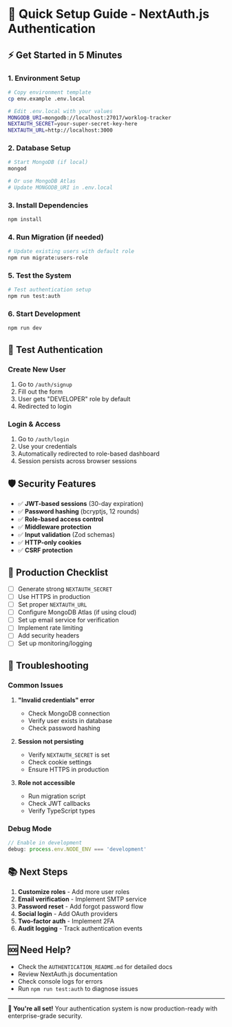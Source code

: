 # 🚀 Quick Setup Guide - NextAuth.js Authentication

## ⚡ Get Started in 5 Minutes

### 1. **Environment Setup**
```bash
# Copy environment template
cp env.example .env.local

# Edit .env.local with your values
MONGODB_URI=mongodb://localhost:27017/worklog-tracker
NEXTAUTH_SECRET=your-super-secret-key-here
NEXTAUTH_URL=http://localhost:3000
```

### 2. **Database Setup**
```bash
# Start MongoDB (if local)
mongod

# Or use MongoDB Atlas
# Update MONGODB_URI in .env.local
```

### 3. **Install Dependencies**
```bash
npm install
```

### 4. **Run Migration (if needed)**
```bash
# Update existing users with default role
npm run migrate:users-role
```

### 5. **Test the System**
```bash
# Test authentication setup
npm run test:auth
```

### 6. **Start Development**
```bash
npm run dev
```

## 🔐 Test Authentication

### **Create New User**
1. Go to `/auth/signup`
2. Fill out the form
3. User gets "DEVELOPER" role by default
4. Redirected to login

### **Login & Access**
1. Go to `/auth/login`
2. Use your credentials
3. Automatically redirected to role-based dashboard
4. Session persists across browser sessions

## 🛡️ Security Features

- ✅ **JWT-based sessions** (30-day expiration)
- ✅ **Password hashing** (bcryptjs, 12 rounds)
- ✅ **Role-based access control**
- ✅ **Middleware protection**
- ✅ **Input validation** (Zod schemas)
- ✅ **HTTP-only cookies**
- ✅ **CSRF protection**

## 🚨 Production Checklist

- [ ] Generate strong `NEXTAUTH_SECRET`
- [ ] Use HTTPS in production
- [ ] Set proper `NEXTAUTH_URL`
- [ ] Configure MongoDB Atlas (if using cloud)
- [ ] Set up email service for verification
- [ ] Implement rate limiting
- [ ] Add security headers
- [ ] Set up monitoring/logging

## 🔧 Troubleshooting

### **Common Issues**

1. **"Invalid credentials" error**
   - Check MongoDB connection
   - Verify user exists in database
   - Check password hashing

2. **Session not persisting**
   - Verify `NEXTAUTH_SECRET` is set
   - Check cookie settings
   - Ensure HTTPS in production

3. **Role not accessible**
   - Run migration script
   - Check JWT callbacks
   - Verify TypeScript types

### **Debug Mode**
```typescript
// Enable in development
debug: process.env.NODE_ENV === 'development'
```

## 📚 Next Steps

1. **Customize roles** - Add more user roles
2. **Email verification** - Implement SMTP service
3. **Password reset** - Add forgot password flow
4. **Social login** - Add OAuth providers
5. **Two-factor auth** - Implement 2FA
6. **Audit logging** - Track authentication events

## 🆘 Need Help?

- Check the `AUTHENTICATION_README.md` for detailed docs
- Review NextAuth.js documentation
- Check console logs for errors
- Run `npm run test:auth` to diagnose issues

---

**🎉 You're all set!** Your authentication system is now production-ready with enterprise-grade security.









